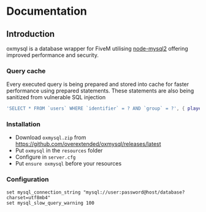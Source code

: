 # Documentation

## Introduction

oxmysql is a database wrapper for FiveM utilising [node-mysql2](https://github.com/sidorares/node-mysql2) offering improved performance and security.

### Query cache

Every executed query is being prepared and stored into cache for faster performance using prepared statements. These statements are also being sanitized from vulnerable SQL injection

```lua
'SELECT * FROM `users` WHERE `identifier` = ? AND `group` = ?', { playerIdentifier, playerGroup }
```

### Installation

* Download `oxmysql.zip` from https://github.com/overextended/oxmysql/releases/latest
* Put `oxmysql` in the `resources` folder
* Configure  in `server.cfg`
* Put `ensure oxmysql` before your resources

### Configuration

```
set mysql_connection_string "mysql://user:password@host/database?charset=utf8mb4"
set mysql_slow_query_warning 100
```
